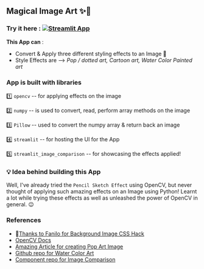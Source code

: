 ## Magical Image Art ✨🤯

### Try it here : [![Streamlit App](https://static.streamlit.io/badges/streamlit_badge_black_white.svg)]()


**This App can** :
 - Convert & Apply three different styling effects to an Image 🌈
 - Style Effects are --> *Pop / dotted art, Cartoon art, Water Color Painted art*
 
 ### App is built with libraries 
 1️⃣ `opencv` -- for applying effects on the image
 
 2️⃣ `numpy`  -- is used to convert, read, perform array methods on the image 
 
 3️⃣ `Pillow` -- used to convert the numpy array & return back an image  
 
 4️⃣ `streamlit` -- for hosting the UI for the App
 
 5️⃣ `streamlit_image_comparison` -- for showcasing the effects applied!
 
 ### 💡 Idea behind building this App 
 Well, I've already tried the `Pencil Sketch Effect` using OpenCV, but never thought of applying such amazing effects on an Image using Python! 
 Learnt a lot while trying these effects as well as unleashed the power of OpenCV in general. 😉
 
### References
- 💜[Thanks to Fanilo for Background Image CSS Hack](https://github.com/andfanilo/social-media-tutorials/tree/master/20220817-streamlit_css_background)
- [OpenCV Docs](https://docs.opencv.org/4.x/index.html)
- [Amazing Article for creating Pop Art Image](https://www.analytics-link.com/post/2019/07/11/creating-pop-art-using-opencv-and-python)
- [Github repo for Water Color Art](https://github.com/Aman-Preet-Singh-Gulati/photo2-watercolor-art)
- [Component repo for Image Comparison](https://github.com/fcakyon/streamlit-image-comparison)

